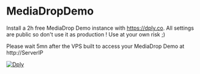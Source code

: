 # MediaDropDemo

Install a 2h free MediaDrop Demo instance with https://dply.co.
All settings are public so don't use it as production !
Use at your own risk ;)

Please wait 5mn after the VPS built to access your MediaDrop Demo at http://ServerIP

[![Dply](https://dply.co/b.svg)](http://bit.ly/2hGWlbQ) 
          
          
